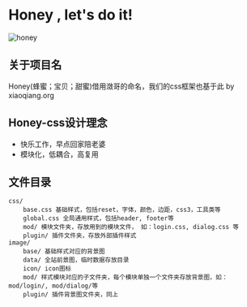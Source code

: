 # Honey , let's do it!

![honey](http://xydudu.com/honey.png)

## 关于项目名
 
Honey(蜂蜜；宝贝；甜蜜)借用潋哥的命名，我们的css框架也基于此 by xiaoqiang.org

## Honey-css设计理念
* 快乐工作，早点回家陪老婆
* 模块化，低耦合，高复用
        
## 文件目录 

    css/
        base.css 基础样式，包括reset，字体，颜色，边距，css3，工具类等
        global.css 全局通用样式，包括header, footer等  
        mod/ 模块文件夹，存放用到的模块文件， 如：login.css, dialog.css 等
        plugin/ 插件文件夹，存放外部插件样式
    image/
        base/ 基础样式对应的背景图
        data/ 全站前景图，临时数据存放目录 
        icon/ icon图标
        mod/ 样式模块对应的子文件夹，每个模块单独一个文件夹存放背景图，如：mod/login/, mod/dialog/等
        plugin/ 插件背景图文件夹，同上
